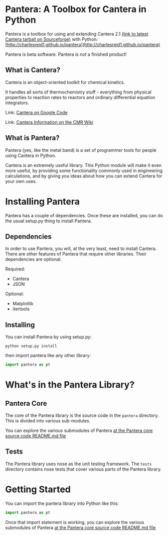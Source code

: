 # Pantera: A Toolbox for Cantera in Python

Pantera is a toolbox for using and extending Cantera 2.1 [(link to latest Cantera tarball on Sourceforge)](http://sourceforge.net/projects/cantera/files/latest/download) with Python: [http://charlesreid1.github.io/pantera](http://charlesreid1.github.io/pantera)

Pantera is beta software. Pantera is _not_ a finished product!

## What is Cantera?

Cantera is an object-oriented toolkit for chemical kinetics.

It handles all sorts of thermochemistry stuff - everything from 
physical properties to reaction rates to reactors and ordinary 
differential equation integrators.

Link: [Cantera on Google Code](https://code.google.com/p/cantera/)

Link: [Cantera Information on the CMR Wiki](http://charlesmartinreid.com/wiki/CanteraOutline)

## What is Pantera?

Pantera (yes, like the metal band) is a set of programmer tools 
for people using Cantera in Python.

Cantera is an extremely useful library. This Python module will 
make it even more useful, by providing some functionality commonly
used in engineering calculations, and by giving you ideas about how
you can extend Cantera for your own uses.



# Installing Pantera

Pantera has a couple of dependencies. Once these are installed,
you can do the usual setup.py thing to install Pantera.

## Dependencies

In order to use Pantera, you will, at the very least, need to install Cantera. 
There are other features of Pantera that require other libraries. Their dependencies
are optional.

Required:
* Cantera
* JSON

Optional:
* Matplotlib
* itertools

## Installing

You can install Pantera by using setup.py:

```
python setup.py install
```

then import pantera like any other library:

```python
import pantera as pt
```

# What's in the Pantera Library?

## Pantera Core

The core of the Pantera library is the source code in the ```pantera``` directory.
This is divided into various sub-modules.

You can explore the various submodules of Pantera
[at the Pantera core source code README.md file](pantera/README.md)

## Tests

The Pantera library uses nose as the unit testing framework. 
The ```tests``` directory contains nose tests that cover various
parts of the Pantera library.



# Getting Started

You can import the pantera library into Python like this:

```python
import pantera as pt
```

Once that import statement is working,
you can explore the various submodules of Pantera
[at the Pantera core source code README.md file](pantera/README.md)


